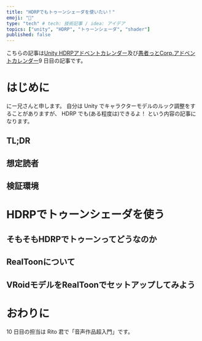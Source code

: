 ```yaml
---
title: "HDRPでもトゥーンシェーダを使いたい！"
emoji: "📑"
type: "tech" # tech: 技術記事 / idea: アイデア
topics: ["unity", "HDRP", "トゥーンシェーダ", "shader"]
published: false
---
```


こちらの記事は[Unity HDRPアドベントカレンダー](https://qiita.com/advent-calendar/2020/unity-hdrp-advent-calender)及び[愚者っとCorp.アドベントカレンダー](https://adventar.org/calendars/5126)9 日目の記事です。

# はじめに

にー兄さんと申します。
自分は Unity でキャラクターモデルのルック調整をすることがありますが、
HDRP でも(ある程度は)できるよ！ という内容の記事になります。

## TL;DR

## 想定読者

## 検証環境

# HDRPでトゥーンシェーダを使う

## そもそもHDRPでトゥーンってどうなのか

## RealToonについて

## VRoidモデルをRealToonでセットアップしてみよう

# おわりに

10 日目の担当は Rito 君で「音声作品超入門」です。